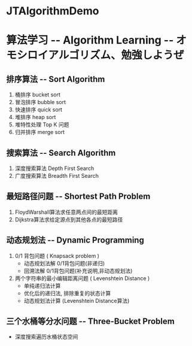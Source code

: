 # JTAlgorithmDemo
# 算法学习 -- Algorithm Learning -- オモシロイアルゴリズム、勉強しようぜ

## 排序算法 -- Sort Algorithm

1. 桶排序 bucket sort
2. 冒泡排序 bubble sort
3. 快速排序 quick sort
4. 堆排序  heap sort
5. 堆特性处理 Top K 问题   
6. 归并排序  merge sort

## 搜索算法 -- Search Algorithm

1. 深度搜索算法 Depth First Search
2. 广度搜索算法 Breadth First Search

## 最短路径问题 -- Shortest Path Problem

1. FloydWarshall算法求任意两点间的最短距离
2. Dijkstra算法求给定源点到其他各点的最短路径

## 动态规划法 -- Dynamic Programming

1. 0/1 背包问题 ( Knapsack problem ) 
    * 动态规划法解 0/1背包问题(非递归)
    * 回溯法解 0/1背包问题(补充说明,非动态规划法)
2. 两个字符串的最小编辑距离问题 ( Levenshtein Distance )
    * 单纯递归法计算
    * 优化后的递归法, 排除重复的状态计算
    * 动态规划法计算 (Levenshtein Distance算法)

## 三个水桶等分水问题 -- Three-Bucket Problem
* 深度搜索遍历水桶状态空间